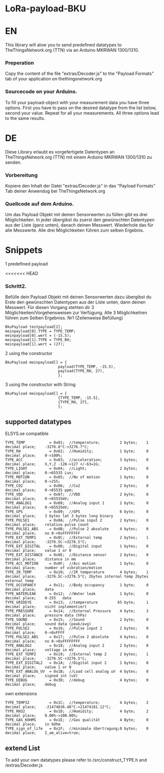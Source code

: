 # LoRa-payload-BKU
# EN
This library will alow you to send predefined datatypes to TheThingsNetwork.org (TTN) via an Arduino MKRWAN 1300/1310.

### Preperation
Copy the content of the file "extras/Decoder.js" to the "Payload Formats" tab of your application on thethingsnetwork.org
### Sourcecode on your Arduino.
To fill your payload-object with your measurement data you have three options.
First you have to pass on the desired datatype from the list below, second your value. Repeat for all your measurements.
All three options lead to the same results.

# DE
Diese Library erlaubt es vorgefertigete Datentypen an TheThingsNetwork.org (TTN) mit einem Arduino MKRWAN 1300/1310 zu senden.
### Vorbereitung
Kopiere den Inhalt der Datei "extras/Decoder.js" in das "Payload Formats" Tab deiner Anwendug bei TheThingsNetwork.org
### Quellcode auf dem Arduino.
Um das Payload Objekt mit deinen Sensorwerten zu füllen gibt es drei Möglichkeiten.
In jeder übergibst du zuerst den gewünschten Datentypen aus der Liste (ganz unten), danach deinen Messwert. Wiederhole das für alle Messwerte.
Alle drei Möglichkeiten führen zum selben Ergebnis.

# Snippets
1 predefined payload

<<<<<<< HEAD
### Schritt2.
Befülle dein Payload Objekt mit deinen Sensorwerten dazu übergibst du 
Erste den gewünschten Datentypen aus der Liste unten, dann deinen Messwert.
Für diesen Vorgang stehten dir 3 Möglichkeiten/Vorgehensweisen zur Verfügung.
Alle 3 Möglichkeitren führen zum Selben Ergebniss.
Nr1 (Zeilenweise Befüllung)
```
BkuPayload testpayload[2];
meinpayload[0].TYPE = TYPE_TEMP;
meinpayload[0].wert = (-15.5);
meinpayload[1].TYPE = TYPE_RH;
meinpayload[1].wert = (27);
```
2 using the constructor
```
BkuPayload meinpayload[] = {
                        payload(TYPE_TEMP, -15.5),
                        payload(TYPE_RH, 27),
                        };
```
3 using the constructor with String
```
BkuPayload meinpayload[] = {
                        {TYPE_TEMP, -15.5},
                        {TYPE_RH, 27},
                        };
```
## supported datatypes
ELSYS.se compatible
``` 
TYPE_TEMP           = 0x01;  //temperature;         2 bytes;    1 decimal place;    -3276.8°C->3276.7°C;
TYPE_RH             = 0x02;  //Humidity;            1 byte;     0 decimal place;    0->100%;
TYPE_ACC            = 0x03;  //acceleration;        3 bytes;    0 decimal place;    X,Y,Z -128->127 +/-63=1G;
TYPE_LIGHT          = 0x04;  //Light;               2 bytes;    0 decimal place;    0->65535 Lux;
TYPE_MOTION         = 0x05;  //No of motion         1 byte;     0 decimal place;    0->255;
TYPE_CO2            = 0x06;  //Co2                  2 bytes;    0 decimal place;    0->65535 ppm; 
TYPE_VDD            = 0x07;  //VDD                  2 byte;     0 decimal place;    0->65535mV;
TYPE_ANALOG1        = 0x08;  //Analog input 1       2 byte;     0 decimal place;    0->65535mV;
TYPE_GPS            = 0x09;  //GPS                  6 byte;     0 decimal place;    3 bytes lat 3 bytes long binary
TYPE_PULSE1         = 0x0A;  //Pulse input 2        2 bytes;    0 decimal place;    relative pulse count
TYPE_PULSE1_ABS     = 0x0B;  //Pulse 2 absolute     4 bytes;    0 decimal place;    no 0->0xFFFFFFFF
TYPE_EXT_TEMP1      = 0x0C;  //External temp        2 bytes;    1 decimal place;    -3276.5C->3276.5°C;
TYPE_EXT_DIGITAL    = 0x0D;  //Digital input        1 bytes;    0 decimal place;    value 1 or 0
TYPE_EXT_DISTANCE   = 0x0E;  //Distance sensor      2 bytes;    0 decimal place;    distance in mm
TYPE_ACC_MOTION     = 0x0F;  //Acc motion           1 byte;     0 decimal place;    number of vibration/motion
TYPE_IR_TEMP        = 0x10;  //IR temperature       4 bytes;    1 decimal place;    -3276.5C->3276.5°C; 2bytes internal temp 2bytes external temp
TYPE_OCCUPANCY      = 0x11;  //Body occupancy       1 byte;     0 decimal place;    data
TYPE_WATERLEAK      = 0x12;  //Water leak           1 byte;     0 decimal place;    0-255   data
TYPE_GRIDEYE        = 0x13;  //temperature         65 byte;     1 decimal place;    nicht inplementiert
TYPE_PRESSURE       = 0x14;  //External Pressure    4 byte;     3 decimal place;    pressure data (hPa)
TYPE_SOUND          = 0x15;  //Sound                2 byte;     0 decimal place;    sound data (peak/avg)
TYPE_PULSE2         = 0x16;  //Pulse input 2        2 bytes;    0 decimal place;    0->0xFFFF
TYPE_PULSE2_ABS     = 0x17;  //Pulse 2 absolute     4 bytes;    0 decimal place;    no 0->0xFFFFFFFF
TYPE_ANALOG2        = 0x18;  //Analog input 2       2 bytes;    0 decimal place;    voltage in mV
TYPE_EXT_TEMP2      = 0x19;  //External temp 2      2 bytes;    1 decimal place;    -3276.5C->3276.5°C;
TYPE_EXT_DIGITAL2   = 0x1A;  //Digital input 2      1 bytes;    0 decimal place;    value 1 or 0 
TYPE_EXT_ANALOG_UV  = 0x1B;  //Load cell analog uV  4 bytes;    0 decimal place;    signed int (uV)
TYPE_DEBUG          = 0x3D;  //debug                4 bytes;    0 decimal place;    debug
```
own extensions
```
TYPE_TEMP32		    = 0x1C;  //temperature;         4 bytes;    2 decimal place;    -21474836.48°C->21474181.12°C;
TYPE_RH32           = 0x1D;  //Humidity;            4 byte;     2 decimal place;    0.00%->100.00%;
TYPE_GAS_KOHMS      = 0x1E;  //Gas qualität         4 Byte;     0 decimal place;    in kOhm
TYPE_sign_of_life   = 0x1F;  //minimale übertragung;0 bytes;    0 decimal place;    I_am_alive=true;
```

## extend List
To add your own datatypes please refer to /src/construct_TYPE.h and /extras/Decoder.js
